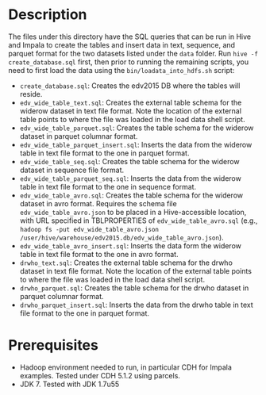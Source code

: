 # Description

The files under this directory have the SQL queries that can be run in Hive and Impala to create the tables and insert data in text, sequence, and parquet format for the two datasets listed under the `data` folder. Run `hive -f create_database.sql` first, then prior to running the remaining scripts, you need to first load the data using the `bin/loadata_into_hdfs.sh` script:

- `create_database.sql`: Creates the edv2015 DB where the tables will reside.
- `edv_wide_table_text.sql`: Creates the external table schema for the widerow dataset in text file format. Note the location of the external table points to where the file was loaded in the load data shell script.
- `edv_wide_table_parquet.sql`: Creates the table schema for the widerow dataset in parquet columnar format.
- `edv_wide_table_parquet_insert.sql`: Inserts the data from the widerow table in text file format to the one in parquet format.
- `edv_wide_table_seq.sql`: Creates the table schema for the widerow dataset in sequence file format.
- `edv_wide_table_parquet_seq.sql`: Inserts the data from the widerow table in text file format to the one in sequence format.
- `edv_wide_table_avro.sql`: Creates the table schema for the widerow dataset in avro format. Requires the schema file `edv_wide_table_avro.json` to be placed in a Hive-accessible location, with URL specified in TBLPROPERTIES of `edv_wide_table_avro.sql` (e.g., `hadoop fs -put edv_wide_table_avro.json /user/hive/warehouse/edv2015.db/edv_wide_table_avro.json`).
- `edv_wide_table_avro_insert.sql`: Inserts the data form the widerow table in text file format to the one in avro format.
- `drwho_text.sql`: Creates the external table schema for the drwho dataset in text file format. Note the location of the external table points to where the file was loaded in the load data shell script.
- `drwho_parquet.sql`: Creates the table schema for the drwho dataset in parquet columnar format.
- `drwho_parquet_insert.sql`: Inserts the data from the drwho table in text file format to the one in parquet format.


# Prerequisites
- Hadoop environment needed to run, in particular CDH for Impala examples. Tested under CDH 5.1.2 using parcels.
- JDK 7. Tested with JDK 1.7u55
